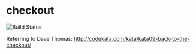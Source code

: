 # checkout 

![Build Status](https://travis-ci.org/jaiwo99/checkout.svg?branch=master)

Referring to Dave Thomas: http://codekata.com/kata/kata09-back-to-the-checkout/


